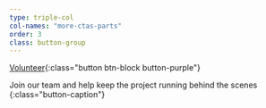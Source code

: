 ```yaml
---
type: triple-col
col-names: "more-ctas-parts"
order: 3
class: button-group
---
```


[Volunteer](/volunteer/){:class="button btn-block button-purple"}

Join our team and help keep the project running behind the scenes
{:class="button-caption"}